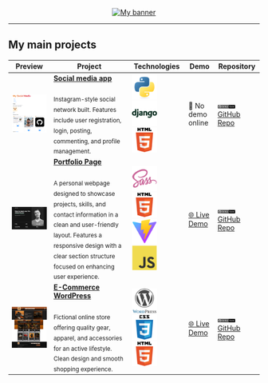 <!-- Banner -->
<p align="center">
  <a href="https://github.com/Emiliano-Blackbird">
    <img src="banner/banner_blackbird.png" alt="My banner">
  </a>
</p>

---

## My main projects

| Preview | Project | Technologies | Demo | Repository |
|--------|---------|--------------|------|------------|
| <img src="preview-img/preview-social-media.png" width="300"/> | [**Social media app**](https://github.com/Emiliano-Blackbird/My-social-media-project) <br> <sub><br>Instagram-style social network built. Features include user registration, login, posting, commenting, and profile management.</sub> | <img src="icons/python-original.svg" width="50"/> <img src="icons/django-plain-wordmark.svg" width="50"/> <img src="icons/HTML5.svg" width="50"/> | 🚫 No demo online | <img src="icons/GitHub-gray_ Code.svg" width="35"/> [GitHub Repo](https://github.com/Emiliano-Blackbird/My-social-media-project) |
| <img src="preview-img/preview-porfolio.png" width="300"/> | [**Portfolio Page**](https://github.com/Emiliano-Blackbird/Page-portfolio-project) <br> <sub><br>A personal webpage designed to showcase projects, skills, and contact information in a clean and user-friendly layout. Features a responsive design with a clear section structure focused on enhancing user experience.</sub> | <img src="icons/sass-original.svg" width="50"/> <img src="icons/HTML5.svg" width="50"/> <img src="icons/vitejs-original.svg" width="50"/> <img src="icons/javascript-original.svg" width="50"/> | [🌐 Live Demo](https://emiliano-blackbird.github.io/Page-portfolio-project/) | <img src="icons/GitHub-gray_ Code.svg" width="35"/> [GitHub Repo](https://github.com/Emiliano-Blackbird/Page-portfolio-project) |
| <img src="preview-img/preview-wordpress-page.png" width="300"/> | [**E-Commerce WordPress**](https://github.com/Emiliano-Blackbird/Wordpress-Page-Blackbird-Sports) <br> <sub><br>Fictional online store offering quality gear, apparel, and accessories for an active lifestyle. Clean design and smooth shopping experience.</sub> | <img src="icons/wordpress-original.svg" width="50"/> <img src="icons/CSS3.svg" width="50"/> <img src="icons/HTML5.svg" width="50"/> | [🌐 Live Demo](https://mediumpurple-locust-947874.hostingersite.com/) | <img src="icons/GitHub-gray_ Code.svg" width="35"/> [GitHub Repo](https://github.com/Emiliano-Blackbird/Wordpress-Page-Blackbird-Sports) |

<!--
| ![Status](https://img.shields.io/badge/status-in%20progress-yellow) | [**Proyecto**](https://github.com/usuario/repo) <br> <sub><br>Breve descripción del proyecto.</sub> | <img src="icons/CSS3.svg" width="50"/> <img src="icons/CSS3.svg" width="50"/> | [🌐 Live Demo](https://link-demo.com) | <img src="icons/GitHub-gray_ Code.svg" width="35"/> [GitHub Repository](https://github.com/usuario/repo) |
-->

<!--
| <img src="preview-img/ejemplo.png" width="300"/> | [**Proyecto**](https://github.com/usuario/repo) <br> <sub><br>Breve descripción del proyecto.</sub> | <img src="icons/CSS3.svg" width="50"/> <img src="icons/CSS3.svg" width="50"/> | [🌐 Live Demo](https://link-demo.com) | <img src="icons/GitHub-gray_ Code.svg:Zone.Identifier" width="35"/> [GitHub Repository](https://github.com/usuario/repo) |
-->